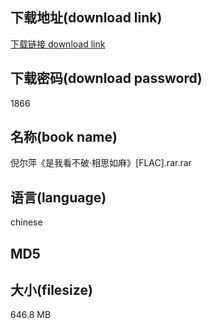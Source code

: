 ## 下载地址(download link)
[下载链接 download link](https://tutu365.netlify.app/?s=%E5%80%AA%E5%B0%94%E8%90%8D%E3%80%8A%E6%98%AF%E6%88%91%E7%9C%8B%E4%B8%8D%E7%A0%B4%C2%B7%E7%9B%B8%E6%80%9D%E5%A6%82%E9%BA%BB%E3%80%8B%5BFLAC%5D.rar)

## 下载密码(download password)
1866

## 名称(book name)
倪尔萍《是我看不破·相思如麻》[FLAC].rar.rar

## 语言(language)
chinese

## MD5


## 大小(filesize)
646.8 MB
